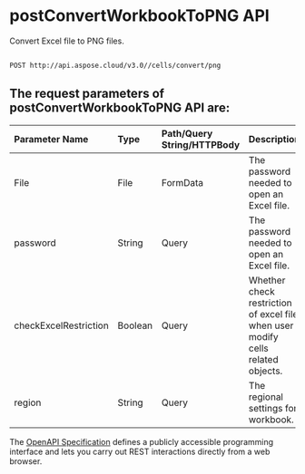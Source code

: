 # **postConvertWorkbookToPNG API**

Convert Excel file to PNG files. 

```bash

POST http://api.aspose.cloud/v3.0//cells/convert/png

```

## The request parameters of **postConvertWorkbookToPNG** API are: 

| Parameter Name | Type | Path/Query String/HTTPBody | Description | 
| :- | :- | :- |:- | 
|File|File|FormData|The password needed to open an Excel file.|
|password|String|Query|The password needed to open an Excel file.|
|checkExcelRestriction|Boolean|Query|Whether check restriction of excel file when user modify cells related objects.|
|region|String|Query|The regional settings for workbook.|


The [OpenAPI Specification](https://reference.aspose.cloud/cells/#/ConversionController/PostConvertWorkbookToPNG) defines a publicly accessible programming interface and lets you carry out REST interactions directly from a web browser.
